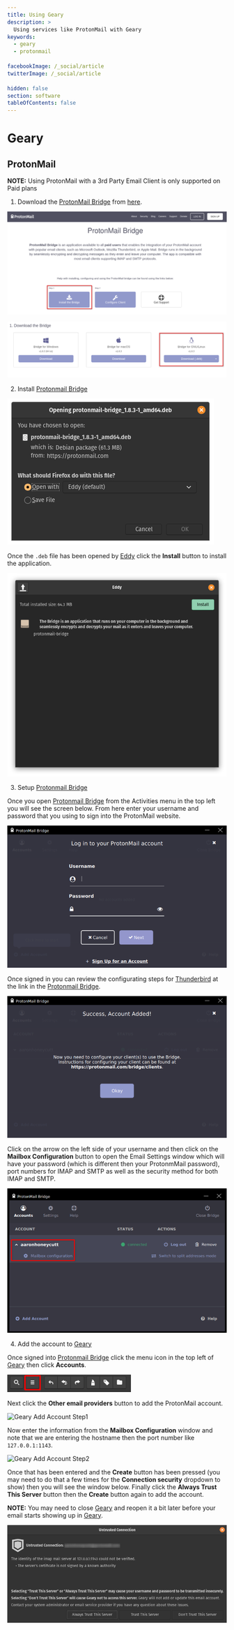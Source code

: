 ```yaml
---
title: Using Geary
description: >
  Using services like ProtonMail with Geary
keywords:
  - geary
  - protonmail

facebookImage: /_social/article
twitterImage: /_social/article

hidden: false
section: software
tableOfContents: false
---
```


# Geary

## ProtonMail

**NOTE:** Using ProtonMail with a 3rd Party Email Client is only supported on Paid plans

1. Download the <u>ProtonMail Bridge</u> from [here](https://protonmail.com/bridge/).

![ProtonMail Bridge Step1](/images/using-email/protonmail-bridge-step1.png)

![Download ProtonMail Bridge](/images/using-email/protonmail-bridge-deb.png)

2. Install <u>Protonmail Bridge</u>

![Download ProtonMail Bridge2 Step2](/images/using-email/protonmail-bridge-download.png)

Once the `.deb` file has been opened by <u>Eddy</u> click the **Install** button to install the application. 

![Install ProtonMail Bridge](/images/using-email/protonmail-bridge-install.png)

3. Setup <u>Protonmail Bridge</u>

Once you open <u>Protonmail Bridge</u> from the Activities menu in the top left you will see the screen below. From here enter your username and password that you using to sign into the ProtonMail website.

![Setup ProtonMail Bridge Step1](/images/using-email/protonmail-bridge-setup1.png)

Once signed in you can review the configurating steps for <u>Thunderbird</u> at the link in the <u>Protonmail Bridge</u>.

![Setup ProtonMail Bridge Step2](/images/using-email/protonmail-bridge-setup2.png)

Click on the arrow on the left side of your username and then click on the **Mailbox Configuration** button to open the Email Settings window which will have your password (which is different then your ProtonmMail password), port numbers for IMAP and SMTP as well as the security method for both IMAP and SMTP. 

![Setup ProtonMail Bridge Step3](/images/using-email/protonmail-bridge-setup3.png)

4. Add the account to <u>Geary</u>

Once signed into <u>Protonmail Bridge</u> click the menu icon in the top left of <u>Geary</u> then click **Accounts**.

![Geary Menu Button](/images/using-email/geary-menu-button.png)

Next click the **Other email providers** button to add the ProtonMail account.

![Geary Add Account Step1](/images/using-email/geary-add-account1.png)

Now enter the information from the **Mailbox Configuration** window and note that we are entering the hostname then the port number like `127.0.0.1:1143`. 

![Geary Add Account Step2](/images/using-email/geary-add-account2.png)

Once that has been entered and the **Create** button has been pressed (you may need to do that a few times for the **Connection security** dropdown to show) then you will see the window below. Finally click the **Always Trust This Server** button then the **Create** button again to add the account. 

**NOTE:** You may need to close <u>Geary</u> and reopen it a bit later before your email starts showing up in <u>Geary</u>.

![Geary Add Account Step3](/images/using-email/trust-window.png)